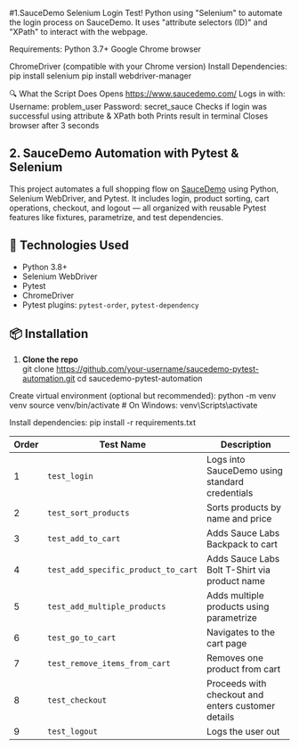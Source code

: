 #1.SauceDemo Selenium Login Test!
Python using "Selenium" to automate the login process on SauceDemo. It uses "attribute selectors (ID)" and "XPath" to interact with the webpage.

Requirements:
Python 3.7+
Google Chrome browser

ChromeDriver (compatible with your Chrome version)
Install Dependencies:
pip install selenium
pip install webdriver-manager

🔍 What the Script Does Opens https://www.saucedemo.com/ Logs in with: Username: problem_user Password: secret_sauce Checks if login was successful using attribute & XPath both Prints result in terminal Closes browser after 3 seconds




## 2.  SauceDemo Automation with Pytest & Selenium

This project automates a full shopping flow on [SauceDemo](https://www.saucedemo.com/) using Python, Selenium WebDriver, and Pytest. It includes login, product sorting, cart operations, checkout, and logout — all organized with reusable Pytest features like fixtures, parametrize, and test dependencies.


## 🚀 Technologies Used

- Python 3.8+
- Selenium WebDriver
- Pytest
- ChromeDriver
- Pytest plugins: `pytest-order`, `pytest-dependency`


## 📦 Installation

1. **Clone the repo**  
   git clone https://github.com/your-username/saucedemo-pytest-automation.git
   cd saucedemo-pytest-automation
   
Create virtual environment (optional but recommended):
python -m venv venv
source venv/bin/activate  # On Windows: venv\Scripts\activate

Install dependencies:
pip install -r requirements.txt

| Order | Test Name                           | Description                                        |
| ----- | ----------------------------------- | -------------------------------------------------- |
| 1     | `test_login`                        | Logs into SauceDemo using standard credentials     |
| 2     | `test_sort_products`                | Sorts products by name and price                   |
| 3     | `test_add_to_cart`                  | Adds Sauce Labs Backpack to cart                   |
| 4     | `test_add_specific_product_to_cart` | Adds Sauce Labs Bolt T-Shirt via product name      |
| 5     | `test_add_multiple_products`        | Adds multiple products using parametrize           |
| 6     | `test_go_to_cart`                   | Navigates to the cart page                         |
| 7     | `test_remove_items_from_cart`       | Removes one product from cart                      |
| 8     | `test_checkout`                     | Proceeds with checkout and enters customer details |
| 9     | `test_logout`                       | Logs the user out                                  |
